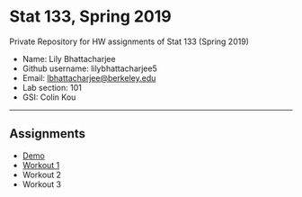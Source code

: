 # Stat 133, Spring 2019

Private Repository for HW assignments of Stat 133 (Spring 2019)

- Name: Lily Bhattacharjee
- Github username: lilybhattacharjee5
- Email: lbhattacharjee@berkeley.edu
- Lab section: 101
- GSI: Colin Kou

-----

## Assignments

- [Demo](demo)
- [Workout 1](workout1)
- Workout 2
- Workout 3


